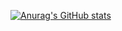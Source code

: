 [![Anurag's GitHub stats](https://github-readme-stats.vercel.app/api?username=felipyan19)](https://github.com/anuraghazra/github-readme-stats)

